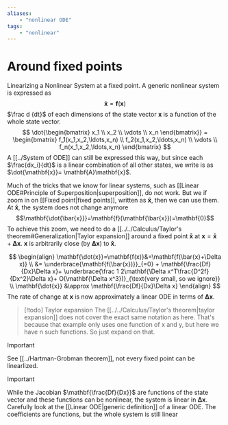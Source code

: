 ```yaml
---
aliases:
    - "nonlinear ODE"
tags:
    - "nonlinear"
---
```


# Around fixed points
Linearizing a Nonlinear System at a fixed point. A generic nonlinear system is expressed as
$$\mathbf{\dot{x}}=\mathbf{f}(\mathbf{x})$$
$\frac d {dt}$ of each dimensions of the state vector $\mathbf{x}$ is a function of the whole state vector.
$$
\dot{\begin{bmatrix}
x_1 \\
x_2 \\
\vdots \\
x_n
\end{bmatrix}} =
\begin{bmatrix}
f_1(x_1,x_2,\ldots,x_n) \\
f_2(x_1,x_2,\ldots,x_n) \\
\vdots \\
f_n(x_1,x_2,\ldots,x_n)
\end{bmatrix}
$$
A [[../System of ODE]] can still be expressed this way, but since each $\frac{dx_i}{dt}$ is a linear combination of all other states, we write is as $\dot{\mathbf{x}}= \mathbf{A}\mathbf{x}$.

Much of the tricks that we know for linear systems, such as [[Linear ODE#Principle of Superposition|superposition]], do not work. But we if zoom in on [[Fixed point|fixed points]], written as $\mathbf{\bar{x}}$, then we can use them. At $\mathbf{\bar{x}}$, the system does not change anymore
$$\mathbf{\dot{\bar{x}}}=\mathbf{f}(\mathbf{\bar{x}})=\mathbf{0}$$
To achieve this zoom, we need to do a [[../../Calculus/Taylor's theorem#Generalization|Taylor expansion]] around a fixed point $\mathbf{\bar{x}}$ at $\mathbf{x}=\mathbf{\bar{x}} + \mathbf{\Delta x}$. $\mathbf{x}$ is arbitrarily close (by $\mathbf{\Delta x}$) to $\mathbf{\bar{x}}$.

$$
\begin{align}
\mathbf{\dot{x}}=\mathbf{f(x)}&=\mathbf{f(\bar{x}+\Delta x)} \\
&= \underbrace{\mathbf{f(\bar{x})}}_{=0} + \mathbf{\frac{Df}{Dx}\Delta x}+ \underbrace{\frac 1 2\mathbf{\Delta x^T\frac{D^2f}{Dx^2}\Delta x}+ O(\mathbf{\Delta x^3})}_{\text{very small, so we ignore}} \\
\mathbf{\dot{x}} &\approx \mathbf{\frac{Df}{Dx}\Delta x}
\end{align}
$$
The rate of change at $\mathbf{x}$ is now approximately a linear ODE in terms of $\mathbf{\Delta x}$. 

> [!todo] Taylor expansion
> The [[../../Calculus/Taylor's theorem|taylor expansion]] does not cover the exact same notation as here. That's because that example only uses one function of x and y, but here we have n such functions. So just expand on that.


> [!Important]
> See [[../Hartman-Grobman theorem]], not every fixed point can be linearlized.


> [!important]
> While the Jacobian $\mathbf{\frac{Df}{Dx}}$ are functions of the state vector and these functions can be nonlinear, the system is linear in $\mathbf{\Delta x}$. 
> Carefully look at the [[Linear ODE|generic definition]] of a linear ODE. The coefficients are functions, but the whole system is still linear


